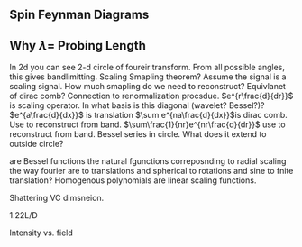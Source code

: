 Spin Feynman Diagrams
---------------------

Why $\lambda$= Probing Length
-----------------------------

In 2d you can see 2-d circle of foureir transform. From all possible
angles, this gives bandlimitting. Scaling Smapling theorem? Assume the
signal is a scaling signal. How much smapling do we need to reconstruct?
Equivlanet of dirac comb? Connection to renormalization procsdue.
$e^{r\frac{d}{dr}}$ is scaling operator. In what basis is this diagonal
(wavelet? Bessel?)? $e^{a\frac{d}{dx}}$ is translation
$\sum e^{na\frac{d}{dx}}$is dirac comb. Use to reconstruct from band.
$\sum\frac{1}{nr}e^{nr\frac{d}{dr}}$ use to reconstruct from band.
Bessel series in circle. What does it extend to outside circle?

are Bessel functions the natural fgunctions correposnding to radial
scaling the way fourier are to translations and spherical to rotations
and sine to fnite translation? Homogenous polynomials are linear scaling
functions.

Shattering VC dimsneion.

1.22L/D

Intensity vs. field
